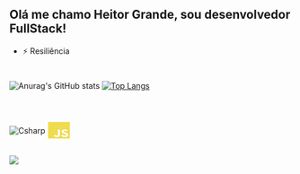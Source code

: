 ## Olá me chamo Heitor Grande, sou desenvolvedor FullStack!

- ⚡ Resiliência

#

![Anurag's GitHub stats](https://github-readme-stats.vercel.app/api?username=Heitor-Grande&show_icons=true&theme=dracula&count_private=true)
[![Top Langs](https://github-readme-stats.vercel.app/api/top-langs/?username=Heitor-Grande&theme=dracula&langs_count=8)](https://github.com/guilhermesant0sgithub-readme-stats)

#

<div style="display: inline_block"><br>
  <img align="center" alt="Csharp" height="30" width="40" src="https://img.shields.io/badge/Node.js-43853D?style=for-the-badge&logo=node.js&logoColor=white">
  <img align="center" alt="Javascript" height="30" width="40" src="https://raw.githubusercontent.com/devicons/devicon/master/icons/javascript/javascript-plain.svg">
</div>
  
  ##
 
<div> 
  <a href="https://www.linkedin.com/in/heitor-grande-a936b3227" target="_blank"><img src="https://img.shields.io/badge/-LinkedIn-%230077B5?style=for-the-badge&logo=linkedin&logoColor=white" target="_blank"></a> 
  
</div>

